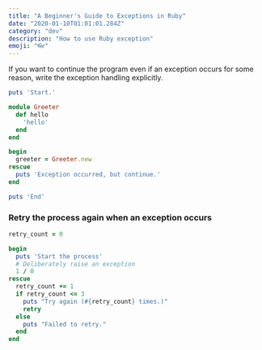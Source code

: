 ```yaml
---
title: "A Beginner's Guide to Exceptions in Ruby"
date: "2020-01-10T01:01:01.284Z"
category: "dev"
description: "How to use Ruby exception"
emoji: "👓"
---
```


If you want to continue the program even if an exception occurs for some reason, write the exception handling explicitly.

```ruby:title=exceptions_bad_example.rb
puts 'Start.'

module Greeter
  def hello
    'hello'
  end
end

begin 
  greeter = Greeter.new
rescue
  puts 'Exception occurred, but continue.'
end

puts 'End'
```

### Retry the process again when an exception occurs

```ruby:title=exceptions_retry_example.rb
retry_count = 0

begin
  puts 'Start the process'
  # Deliberately raise an exception
  1 / 0
rescue
  retry_count += 1
  if retry_count <= 3
    puts "Try again (#{retry_count} times.)"
    retry
  else
    puts "Failed to retry."
  end
end
```